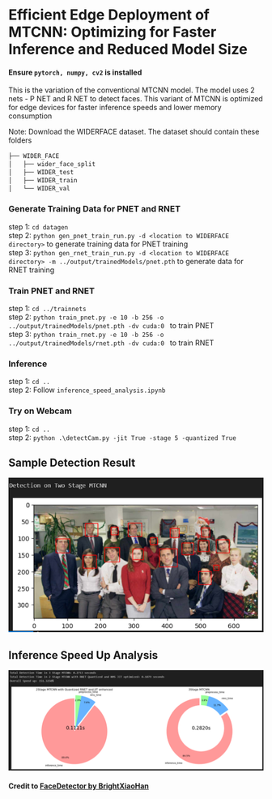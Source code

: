# Efficient Edge Deployment of MTCNN: Optimizing for Faster Inference and Reduced Model Size

#### Ensure ``pytorch, numpy, cv2`` is installed 

This is the variation of the conventional MTCNN model. The model uses 2 nets - P NET and R NET to detect faces.
This variant of MTCNN is optimized for edge devices for faster inference speeds and lower memory consumption

Note: Download the WIDERFACE dataset. The dataset should contain these folders
```
├── WIDER_FACE
│   ├── wider_face_split
│   ├── WIDER_test
│   ├── WIDER_train
│   └── WIDER_val
```

### Generate Training Data for PNET and RNET
step 1: `cd datagen`  
step 2: `python gen_pnet_train_run.py -d <location to WIDERFACE directory>` to generate training data for PNET training  
step 3: `python gen_rnet_train_run.py -d <location to WIDERFACE directory> -m ../output/trainedModels/pnet.pth` to generate data for RNET training  

### Train PNET and RNET
step 1: `cd ../trainnets`  
step 2: `python train_pnet.py -e 10 -b 256 -o ../output/trainedModels/pnet.pth -dv cuda:0 ` to train PNET  
step 3: `python train_rnet.py -e 10 -b 256 -o ../output/trainedModels/rnet.pth -dv cuda:0 ` to train RNET  

### Inference
step 1: `cd ..`  
step 2: Follow ``inference_speed_analysis.ipynb``

### Try on Webcam  
step 1: `cd ..`  
step 2: `python .\detectCam.py -jit True -stage 5 -quantized True`

## Sample Detection Result
![The Office Cast](sample_detection.png)

## Inference Speed Up Analysis
![1.5x Speed Up from Conventional MTCNN to 2 Stage JIT Enabled MTCNN](analysis.png)

#### Credit to [FaceDetector by BrightXiaoHan](https://github.com/BrightXiaoHan/FaceDetector)

